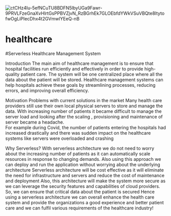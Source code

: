 ![ctCHz4Iu-5efNCuTU8BDFN5lbyUGa9Fawr-9PRVLFzeGnaXvHlrtGsPPBVZjvN_RzBGrhEk7GLOEbfdYWkVSuVBQte8ltytofwOgLiPIecDhx4t2GVmwlYEeQ-nB](https://github.com/rush181200/healthcare/assets/47397248/044530c8-bba3-4e80-9ec0-ae3f57405b50)
# healthcare

#Serverless Healthcare Management System

Introduction
The main aim of healthcare management is to ensure that hospital facilities run efficiently and effectively in order to provide high-quality patient care. The system will be one centralized place where all the data about the patient will be stored. Healthcare management systems can help hospitals achieve these goals by streamlining processes, reducing errors, and improving overall efficiency.

Motivation
Problems with current solutions in the market
Many health care providers still use their own local physical servers to store and manage the data. 
With increasing number of patients it became difficult to manage the server load and looking after the scaling , provisioning and maintenance of server became a headache.  
For example during Covid, the number of patients entering the hospitals had increased drastically and there was sudden impact on the healthcare systems like servers were overloaded and crashing

Why Serverless?
With serverless architecture we do not need to worry about the increasing number of patients as it can automatically scale resources in response to changing demands. Also using this approach we can deploy and run the application without worrying about the underlying architecture
Serverless architecture will be cost effective as it will eliminate the need for infrastructure and servers and reduce the cost of maintenance and deployment
Also, this architecture will make the system more secure as we can leverage the security features and capabilities of cloud providers. So, we can ensure that critical data about the patient is secured
Hence using a serverless architecture we can overall enhance the health care system and provide the organizations a good experience and better patient care and we can fulfil various requirements of the healthcare industry!

